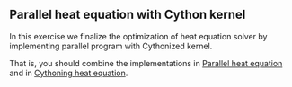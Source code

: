 ## Parallel heat equation with Cython kernel

In this exercise we finalize the optimization of heat equation solver by 
implementing parallel program with Cythonized kernel.

That is, you should combine the implementations in 
[Parallel heat equation](../heat-equation) and in 
[Cythoning heat equation](../../cython/heat-equation).
